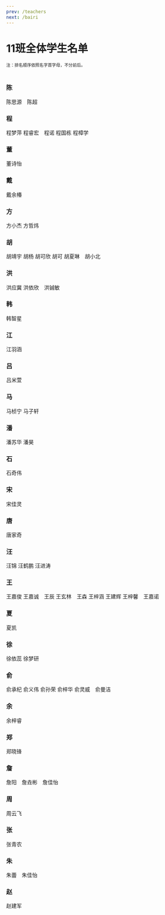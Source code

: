 ```yaml
---
prev: /teachers
next: /bairi
---
```

# 11班全体学生名单
<div style="font-size: 80%">注：排名顺序依照名字首字母，不分前后。</div>
<br>

### 陈
陈思源<Badge type="tip" text="站长认证" vertical="top" />&emsp;陈超
### 程
程梦萍 程睿宏<Badge type="tip" text="生物课代表" vertical="top" />&emsp;程诺 程国栋 程樟学
### 董
董诗怡
### 戴
戴余椿<Badge type="tip" text="考勤班干部" vertical="top" />
### 方
方小杰 方哲炜<Badge type="tip" text="物理课代表" vertical="top" />
### 胡
胡靖宇 胡杨 胡可欣 胡可 胡夏琳<Badge type="tip" text="政治课代表" vertical="top" /><Badge type="tip" text="生活委员" vertical="top" />&emsp;胡小北
### 洪
洪应冀<Badge type="tip" text="体育课代表" vertical="top" /> 洪依欣<Badge type="tip" text="语文课代表" vertical="top" />&emsp;洪铖敏
### 韩
韩智星
### 江
江羽涵
### 吕
吕米萱
### 马
马桢宁 马子轩
### 潘
潘苏华 潘昊<Badge type="tip" text="劳动委员" vertical="top" />
### 石
石奇伟
### 宋
宋佳灵
### 唐
唐家奇<Badge type="tip" text="数学课代表" vertical="top" /><Badge type="tip" text="考勤班干部" vertical="top" />
### 汪
汪锦 汪鹤鹏 汪进涛<Badge type="tip" text="垃圾检查员" vertical="top" />
### 王
王嘉俊 王嘉诚<Badge type="tip" text="考勤班干部" vertical="top" />&emsp;王辰 王玄林<Badge type="tip" text="化学课代表" vertical="top" />&emsp;王森 王梓涵 王建辉 王梓馨<Badge type="tip" text="考勤班干部" vertical="top" /><Badge type="tip" text="地理课代表" vertical="top" />&emsp;王嘉诺
### 夏
夏凯
### 徐
徐依蕊 徐梦研
### 俞
俞承杞 俞义伟 俞孙荣<Badge type="tip" text="劳动委员" vertical="top" /><Badge type="tip" text="美术课代表" vertical="top" /> 俞梓华 俞灵威<Badge type="tip" text="考勤班干部" vertical="top" />&emsp;俞曼洁
### 余
余梓睿<Badge type="tip" text="班长" vertical="top" /><Badge type="tip" text="历史课代表" vertical="top" /><Badge type="tip" text="陈思源BEST FRIEND认证" vertical="top" />
### 郑
郑晓锋
### 詹
詹阳<Badge type="tip" text="考勤班干部" vertical="top" />&emsp;詹垚彬<Badge type="tip" text="陈思源BEST FRIEND认证" vertical="top" />&emsp;詹佳怡
### 周
周云飞
### 张
张青农
### 朱
朱蕾<Badge type="tip" text="考勤班干部" vertical="top" /><Badge type="tip" text="英语课代表" vertical="top" />&emsp;朱佳怡
### 赵
赵建军
